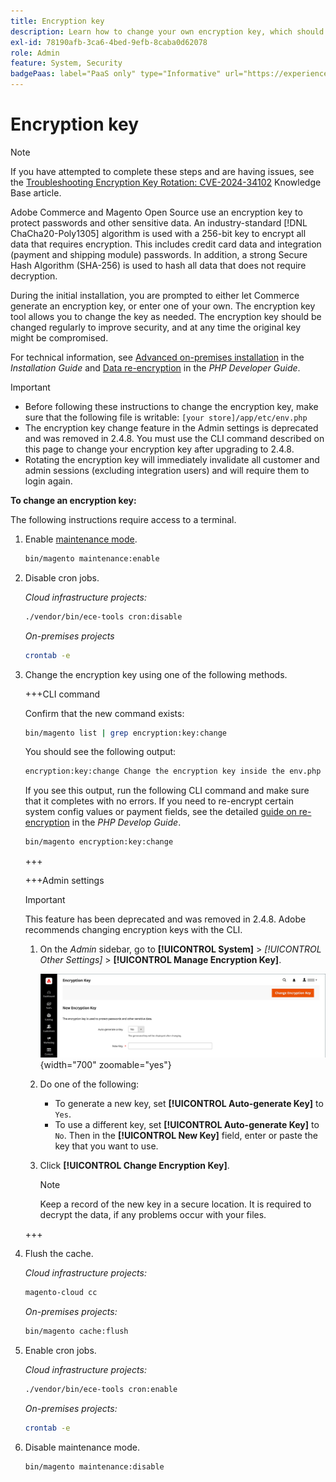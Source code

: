```yaml
---
title: Encryption key
description: Learn how to change your own encryption key, which should be done regularly to improve security.
exl-id: 78190afb-3ca6-4bed-9efb-8caba0d62078
role: Admin
feature: System, Security
badgePaas: label="PaaS only" type="Informative" url="https://experienceleague.adobe.com/en/docs/commerce/user-guides/product-solutions" tooltip="Applies to Adobe Commerce on Cloud projects (Adobe-managed PaaS infrastructure) and on-premises projects only."
---
```

# Encryption key

>[!NOTE]
>
>If you have attempted to complete these steps and are having issues, see the [Troubleshooting Encryption Key Rotation: CVE-2024-34102](https://experienceleague.adobe.com/en/docs/commerce-knowledge-base/kb/troubleshooting/known-issues-patches-attached/troubleshooting-encryption-key-rotation-cve-2024-34102) Knowledge Base article.

Adobe Commerce and Magento Open Source use an encryption key to protect passwords and other sensitive data. An industry-standard [!DNL ChaCha20-Poly1305] algorithm is used with a 256-bit key to encrypt all data that requires encryption. This includes credit card data and integration (payment and shipping module) passwords. In addition, a strong Secure Hash Algorithm (SHA-256) is used to hash all data that does not require decryption.

During the initial installation, you are prompted to either let Commerce generate an encryption key, or enter one of your own. The encryption key tool allows you to change the key as needed. The encryption key should be changed regularly to improve security, and at any time the original key might be compromised.

For technical information, see [Advanced on-premises installation](https://experienceleague.adobe.com/docs/commerce-operations/installation-guide/advanced.html) in the _Installation Guide_ and [Data re-encryption](https://developer.adobe.com/commerce/php/development/security/data-encryption/) in the _PHP Developer Guide_.

>[!IMPORTANT]
>
>- Before following these instructions to change the encryption key, make sure that the following file is writable: `[your store]/app/etc/env.php`
>- The encryption key change feature in the Admin settings is deprecated and was removed in 2.4.8. You must use the CLI command described on this page to change your encryption key after upgrading to 2.4.8.
>- Rotating the encryption key will immediately invalidate all customer and admin sessions (excluding integration users) and will require them to login again.

**To change an encryption key:**

The following instructions require access to a terminal.

1. Enable [maintenance mode](https://experienceleague.adobe.com/en/docs/commerce-operations/configuration-guide/setup/application-modes#maintenance-mode).
   
   ```bash
   bin/magento maintenance:enable
   ```

1. Disable cron jobs.

   _Cloud infrastructure projects:_

   ```bash
   ./vendor/bin/ece-tools cron:disable
   ```
   
   _On-premises projects_

   ```bash
   crontab -e
   ```

1. Change the encryption key using one of the following methods.

   +++CLI command

   Confirm that the new command exists:

   ```bash
   bin/magento list | grep encryption:key:change
   ```

   You should see the following output:

   ```bash
   encryption:key:change Change the encryption key inside the env.php file.
   ```

   If you see this output, run the following CLI command and make sure that it completes with no errors. If you need to re-encrypt certain system config values or payment fields, see the detailed [guide on re-encryption](https://developer.adobe.com/commerce/php/development/security/data-encryption/) in the _PHP Develop Guide_.

   ```bash
   bin/magento encryption:key:change
   ```

   +++

   +++Admin settings

   >[!IMPORTANT]
   >
   >This feature has been deprecated and was removed in 2.4.8. Adobe recommends changing encryption keys with the CLI.
   
   1. On the _Admin_ sidebar, go to **[!UICONTROL System]** > _[!UICONTROL Other Settings]_ > **[!UICONTROL Manage Encryption Key]**.

      ![System encryption key](./assets/encryption-key.png){width="700" zoomable="yes"}

   1. Do one of the following:

      - To generate a new key, set **[!UICONTROL Auto-generate Key]** to `Yes`.
      - To use a different key, set **[!UICONTROL Auto-generate Key]** to `No`. Then in the **[!UICONTROL New Key]** field, enter or paste the key that you want to use.

   1. Click **[!UICONTROL Change Encryption Key]**.

      >[!NOTE]
      >
      >Keep a record of the new key in a secure location. It is required to decrypt the data, if any problems occur with your files.

   +++

1. Flush the cache.

   _Cloud infrastructure projects:_

   ```bash
   magento-cloud cc
   ```

   _On-premises projects:_
   
   ```bash
   bin/magento cache:flush
   ```

1. Enable cron jobs.

   _Cloud infrastructure projects:_

   ```bash
   ./vendor/bin/ece-tools cron:enable
   ```

   _On-premises projects:_

   ```bash
   crontab -e
   ```

1. Disable maintenance mode.

   ```bash
   bin/magento maintenance:disable
   ```
